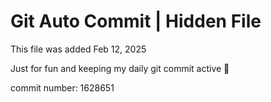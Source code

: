 # Git Auto Commit | Hidden File

This file was added Feb 12, 2025

Just for fun and keeping my daily git commit active 🤪

commit number: 1628651
